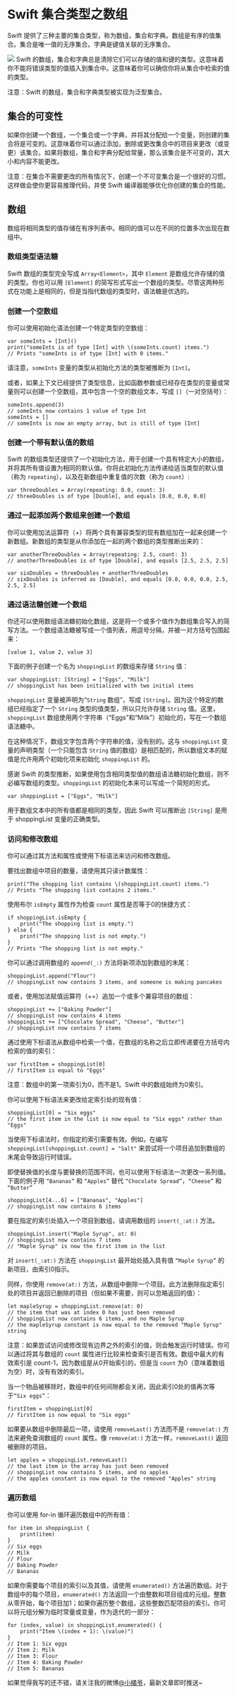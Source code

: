 # Swift 集合类型之数组
Swift 提供了三种主要的集合类型，称为数组，集合和字典。数组是有序的值集合。集合是唯一值的无序集合。字典是键值关联的无序集合。

![](http://upload-images.jianshu.io/upload_images/1694407-ceca23a17c3417a6.png?imageMogr2/auto-orient/strip%7CimageView2/2/w/1240)
Swift 的数组，集合和字典总是清除它们可以存储的值和键的类型。这意味着你不能将错误类型的值插入到集合中。这意味着你可以确信你将从集合中检索的值的类型。

注意：Swift 的数组，集合和字典类型被实现为泛型集合。
## 集合的可变性
如果你创建一个数组，一个集合或一个字典，并将其分配给一个变量，则创建的集合将是可变的。这意味着你可以通过添加，删除或更改集合中的项目来更改（或变更）该集合。如果将数组，集合和字典分配给常量，那么该集合是不可变的，其大小和内容不能更改。

注意：在集合不需要更改的所有情况下，创建一个不可变集合是一个很好的习惯。这样做会使你更容易推理代码，并使 Swift 编译器能够优化你创建的集合的性能。
## 数组
数组将相同类型的值存储在有序列表中。相同的值可以在不同的位置多次出现在数组中。
### 数组类型语法糖
Swift 数组的类型完全写成 `Array<Element>`，其中 `Element` 是数组允许存储的值的类型。你也可以用 `[Element]` 的简写形式写出一个数组的类型。尽管这两种形式在功能上是相同的，但是当指代数组的类型时，语法糖是优选的。
### 创建一个空数组
你可以使用初始化语法创建一个特定类型的空数组：
```
var someInts = [Int]()
print("someInts is of type [Int] with \(someInts.count) items.")
// Prints "someInts is of type [Int] with 0 items."
```
请注意，`someInts` 变量的类型从初始化方法的类型被推断为 `[Int]`。

或者，如果上下文已经提供了类型信息，比如函数参数或已经存在类型的变量或常量则可以创建一个空数组，其中包含一个空的数组文本，写成 `[]`（一对空括号）：
```
someInts.append(3)
// someInts now contains 1 value of type Int
someInts = []
// someInts is now an empty array, but is still of type [Int]
```
### 创建一个带有默认值的数组
Swift 的数组类型还提供了一个初始化方法，用于创建一个具有特定大小的数组，并将其所有值设置为相同的默认值。你将此初始化方法传递给适当类型的默认值（称为 `repeating`），以及在新数组中重复值的次数（称为 `count`）:
```
var threeDoubles = Array(repeating: 0.0, count: 3)
// threeDoubles is of type [Double], and equals [0.0, 0.0, 0.0]
```
### 通过一起添加两个数组来创建一个数组
你可以使用加法运算符（+）将两个具有兼容类型的现有数组加在一起来创建一个新数组。新数组的类型是从你添加在一起的两个数组的类型推断出来的：
```
var anotherThreeDoubles = Array(repeating: 2.5, count: 3)
// anotherThreeDoubles is of type [Double], and equals [2.5, 2.5, 2.5]
 
var sixDoubles = threeDoubles + anotherThreeDoubles
// sixDoubles is inferred as [Double], and equals [0.0, 0.0, 0.0, 2.5, 2.5, 2.5]
```
### 通过语法糖创建一个数组
你还可以使用数组语法糖初始化数组，这是将一个或多个值作为数组集合写入的简写方法。一个数组语法糖被写成一个值列表，用逗号分隔，并被一对方括号包围起来：
```
[value 1, value 2, value 3]
```
下面的例子创建一个名为 `shoppingList` 的数组来存储 `String` 值：
```
var shoppingList: [String] = ["Eggs", "Milk"]
// shoppingList has been initialized with two initial items
```
`shoppingList` 变量被声明为“`String` 数组”，写成 `[String]`。因为这个特定的数组已经指定了一个 `String` 类型的值类型，所以只允许存储 `String` 值。这里，`shoppingList` 数组使用两个字符串（“Eggs”和“Milk”）初始化的，写在一个数组语法糖中。

在这种情况下，数组文字包含两个字符串的值，没有别的。这与 `shoppingList` 变量的声明类型（一个只能包含 `String` 值的数组）是相匹配的，所以数组文本的赋值是允许用两个初始化项来初始化 `shoppingList` 的。

感谢 Swift 的类型推断，如果使用包含相同类型值的数组语法糖初始化数组，则不必编写数组的类型。`shoppingList` 的初始化本来可以写成一个简短的形式。
```
var shoppingList = ["Eggs", "Milk"]
```
用于数组文本中的所有值都是相同的类型，因此 Swift 可以推断出 `[String]` 是用于 shoppingList 变量的正确类型。
### 访问和修改数组
你可以通过其方法和属性或使用下标语法来访问和修改数组。

要找出数组中项目的数量，请使用其只读计数属性：
```
print("The shopping list contains \(shoppingList.count) items.")
// Prints "The shopping list contains 2 items."
```
使用布尔 `isEmpty` 属性作为检查 `count` 属性是否等于0的快捷方式：
```
if shoppingList.isEmpty {
    print("The shopping list is empty.")
} else {
    print("The shopping list is not empty.")
}
// Prints "The shopping list is not empty."
```
你可以通过调用数组的 `append(_:)` 方法将新项添加到数组的末尾：
```
shoppingList.append("Flour")
// shoppingList now contains 3 items, and someone is making pancakes
```
或者，使用加法赋值运算符（+=）追加一个或多个兼容项目的数组：
```
shoppingList += ["Baking Powder"]
// shoppingList now contains 4 items
shoppingList += ["Chocolate Spread", "Cheese", "Butter"]
// shoppingList now contains 7 items
```
通过使用下标语法从数组中检索一个值，在数组的名称之后立即传递要在方括号内检索的值的索引：
```
var firstItem = shoppingList[0]
// firstItem is equal to "Eggs"
```
注意：数组中的第一项索引为0，而不是1。Swift 中的数组始终为0索引。

你可以使用下标语法来更改给定索引处的现有值：
```
shoppingList[0] = "Six eggs"
// the first item in the list is now equal to "Six eggs" rather than "Eggs"
```
当使用下标语法时，你指定的索引需要有效。例如，在编写 `shoppingList[shoppingList.count] = "Salt"` 来尝试将一个项目追加到数组的末尾会导致运行时错误。

即使替换值的长度与要替换的范围不同，也可以使用下标语法一次更改一系列值。下面的例子用 `“Bananas”` 和 `“Apples”` 替代 `“Chocolate Spread”`，`“Cheese”` 和 `“Butter”`
```
shoppingList[4...6] = ["Bananas", "Apples"]
// shoppingList now contains 6 items
```
要在指定的索引处插入一个项目到数组，请调用数组的 `insert(_:at:)` 方法。
```
shoppingList.insert("Maple Syrup", at: 0)
// shoppingList now contains 7 items
// "Maple Syrup" is now the first item in the list
```
对 `insert(_:at:)` 方法在 `shoppingList` 最开始处插入具有值 `“Maple Syrup”` 的新项目，由索引0指示。

同样，你使用 `remove(at:)` 方法，从数组中删除一个项目。此方法删除指定索引处的项目并返回已删除的项目（但如果不需要，则可以忽略返回的值）：
```
let mapleSyrup = shoppingList.remove(at: 0)
// the item that was at index 0 has just been removed
// shoppingList now contains 6 items, and no Maple Syrup
// the mapleSyrup constant is now equal to the removed "Maple Syrup" string
```
注意：如果尝试访问或修改现有边界之外的索引的值，则会触发运行时错误。你可以通过将其与数组的 `count` 属性进行比较来检查索引是否有效。数组中最大的有效索引是 count-1，因为数组是从0开始索引的，但是当 `count` 为0（意味着数组为空）时，没有有效的索引。

当一个物品被移除时，数组中的任何间隙都会关闭，因此索引0处的值再次等于`“Six eggs”`：
```
firstItem = shoppingList[0]
// firstItem is now equal to "Six eggs"
```
如果要从数组中删除最后一项，请使用 `removeLast()` 方法而不是 `remove(at:)` 方法来避免查询数组的 `count` 属性。像 `remove(at:)` 方法一样，`removeLast()` 返回被删除的项目。
```
let apples = shoppingList.removeLast()
// the last item in the array has just been removed
// shoppingList now contains 5 items, and no apples
// the apples constant is now equal to the removed "Apples" string
```
### 遍历数组
你可以使用 for-in 循环遍历数组中的所有值：
```
for item in shoppingList {
    print(item)
}
// Six eggs
// Milk
// Flour
// Baking Powder
// Bananas
```
如果你需要每个项目的索引以及其值，请使用 `enumerated()` 方法遍历数组。对于数组中的每个项目，`enumerated()` 方法返回一个由整数和项目组成的元组。整数从零开始，每个项目加1；如果你遍历整个数组，这些整数匹配项目的索引。你可以将元组分解为临时常量或变量，作为迭代的一部分：
```
for (index, value) in shoppingList.enumerated() {
    print("Item \(index + 1): \(value)")
}
// Item 1: Six eggs
// Item 2: Milk
// Item 3: Flour
// Item 4: Baking Powder
// Item 5: Bananas
```
如果觉得我写的还不错，请关注我的微博[@小橘爷](http://weibo.com/yanghaoyu0225)，最新文章即时推送~